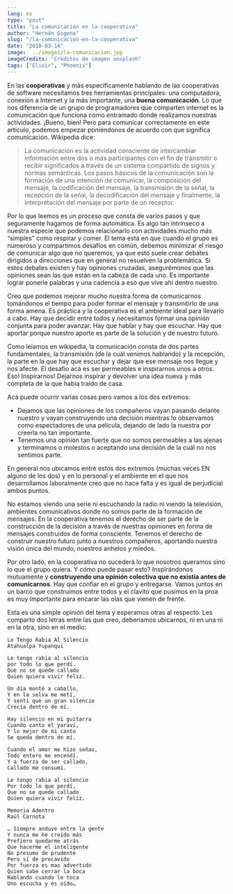 ```yaml
---
lang: es
type: "post"
title: "La comunicación en la cooperativa"
author: "Hernán Gigena"
slug: "/la-comunicacion-en-la-cooperativa"
date: "2018-03-14"
image:  ../images/la-comunicacion.jpg
imageCredits: "Créditos de imagen unsplash"
tags: ["Elixir", "Phoenix"]
---
```


En las **cooperativas** y más específicamente hablando de las cooperativas de software necesitamos tres herramientas principales: una computadora, conexión a Internet y la más importante, una **buena comunicación**. Lo que nos diferencia de un grupo de programadores que comparten internet es la comunicación que funciona como entramado donde realizamos nuestras actividades.
¡Bueno, bien! Pero para comunicar correctamente en este artículo, podemos empezar poniéndonos de acuerdo con que significa comunicación. Wikipedia dice:

> La comunicación es la actividad consciente de intercambiar información entre dos o más participantes con el fin de transmitir o recibir significados a través de un sistema compartido de signos y normas semánticas. Los pasos básicos de la comunicación son la formación de una intención de comunicar, la composición del mensaje, la codificación del mensaje, la transmisión de la señal, la recepción de la señal, la decodificación del mensaje y finalmente, la interpretación del mensaje por parte de un receptor.

Por lo que leemos es un proceso que consta de varios pasos y que seguramente hagamos de forma automática. Es algo tan intrínseco a nuestra especie que podemos relacionarlo con actividades mucho más “simples” como respirar y comer. El tema está en que cuando el grupo es numeroso y compartimos desafíos en común, debemos minimizar el riesgo de comunicar algo que no queremos, ya que esto suele crear debates dirigidos a direcciones que en general no resuelven la problemática. Si estos debates existen y hay opiniones cruzadas, asegurémonos que las opiniones sean las que están en la cabeza de cada uno. Es importante lograr ponerle palabras y una cadencia a eso que vive ahí dentro nuestro.

Creo que podemos mejorar mucho nuestra forma de comunicarnos tomándonos el tiempo para poder formar el mensaje y transmitirlo de una forma amena. Es práctica y la cooperativa es el ambiente ideal para llevarlo a cabo. Hay que decidir entre todos y necesitamos formar una opinión conjunta para poder avanzar. Hay que hablar y hay que escuchar. Hay que aportar porque nuestro aporte es parte de la solución y de nuestro futuro.

Como leíamos en wikipedia, la comunicación consta de dos partes fundamentales, la transmisión (de la cuál venimos hablando) y la recepción, la parte en la que hay que escuchar y dejar que ese mensaje nos llegue y nos afecte. El desafío acá es ser permeables e inspirarnos unos a otros. Eso! Inspirarnos! Dejarnos inspirar y devolver una idea nueva y más completa de la que había traído de casa.

Acá puede ocurrir varias cosas pero vamos a los dos extremos:

- Dejamos que las opiniones de los compañeros vayan pasando delante nuestro y vayan construyendo una decisión mientras lo observamos como espectadores de una película, dejando de lado la nuestra por creerla no tan importante.
- Tenemos una opinión tan fuerte que no somos permeables a las ajenas y terminamos o molestos o aceptando una decisión de la cuál no nos sentimos parte.

En general nos ubicamos entre estos dos extremos (muchas veces EN alguno de los dos) y en lo personal y el ambiente en el que nos desarrollamos laboralmente creo que no hace falta y es igual de perjudicial ambos puntos.

No estamos viendo una serie ni escuchando la radio ni viendo la televisión, ambientes comunicativos donde no somos parte de la formación de mensajes. En la cooperativa tenemos el derecho de ser parte de la construcción de la decisión a través de nuestras opiniones en forma de mensajes construidos de forma consciente. Tenemos el derecho de construir nuestro futuro junto a nuestros compañeros, aportando nuestra visión única del mundo, nuestros anhelos y miedos.

Por otro lado, en la cooperativa no sucederá lo que nosotros queramos sino lo que el grupo quiera. Y cómo puede pasar esto? Inspirándonos mutuamente y **construyendo una opinión colectiva que no existía antes de comunicarnos**. Hay que confiar en el grupo y entregarse. Vamos juntos en un barco que construimos entre todos y el clavito que pusimos en la proa es muy importante para encarar las olas que vienen de frente.

Esta es una simple opinión del tema y esperamos otras al respecto. Les comparto dos letras entre las que creo, deberíamos ubicarnos, ni en una ni en la otra, sino en el medio:

```
Le Tengo Rabia Al Silencio
Atahualpa Yupanqui

Le tengo rabia al silencio
por todo lo que perdí.
Que no se quede callado
Quien quiera vivir feliz.

Un día monté a caballo,
Y en la selva me metí,
Y sentí que un gran silencio
Crecía dentro de mí.

Hay silencio en mi guitarra
Cuando canto el yaraví,
Y lo mejor de mi canto
Se queda dentro de mí.

Cuando el amor me hizo señas,
Todo entero me encendí.
Y a fuerza de ser callado,
Callado me consumí.

Le tengo rabia al silencio
Por todo lo que perdí,
Que no se quede callado
Quien quiera vivir feliz.
```

```
Memoria Adentro
Raúl Carnota

… Siempre anduve entre la gente
Y nunca me he creído más
Prefiero quedarme atrás
Que hacerme el inteligente
No presumo de prudente
Pero sí de precavido
Por fuerza es mas advertido
Quien sabe cerrar la boca
Hablando cuando le toca
Uno escucha y es oído…
```

